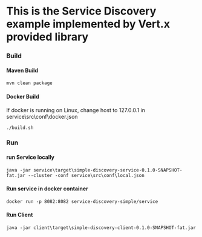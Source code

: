 # This is the Service Discovery example implemented by Vert.x provided library

### Build

#### Maven Build

```
mvn clean package
```

#### Docker Build
If docker is running on Linux, change host to 127.0.0.1 in service\src\conf\docker.json
```
./build.sh
```

### Run

#### run Service locally
```
java -jar service\target\simple-discovery-service-0.1.0-SNAPSHOT-fat.jar --cluster -conf service\src\conf\local.json
```

#### Run service in docker container
```
docker run -p 8082:8082 service-discovery-simple/service
```
#### Run Client
```
java -jar client\target\simple-discovery-client-0.1.0-SNAPSHOT-fat.jar
```

